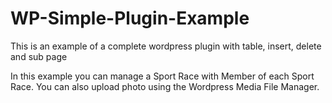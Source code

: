 # WP-Simple-Plugin-Example
This is an example of a complete wordpress plugin with table, insert, delete and sub page

In this example you can manage a Sport Race with Member of each Sport Race. You can also upload photo using the Wordpress Media File Manager.
